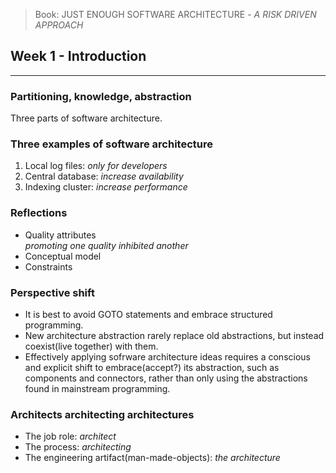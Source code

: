 > Book: JUST ENOUGH SOFTWARE ARCHITECTURE - _A RISK DRIVEN APPROACH_

## Week 1 - Introduction
---
### Partitioning, knowledge, abstraction
Three parts of software architecture.

### Three examples of software architecture
1. Local log files: _only for developers_
2. Central database: _increase availability_
3. Indexing cluster: _increase performance_

### Reflections
- Quality attributes  
_promoting one quality inhibited another_
- Conceptual model  
- Constraints

### Perspective shift
- It is best to avoid GOTO statements and embrace structured programming.
- New architecture abstraction rarely replace old abstractions, but instead coexist(live together) with them.
- Effectively applying sofrware architecture ideas requires a conscious and explicit shift to embrace(accept?) its abstraction, such as components and connectors, rather than only using the abstractions found in mainstream programming.

### Architects architecting architectures
- The job role: _architect_
- The process: _architecting_
- The engineering artifact(man-made-objects): _the architecture_
